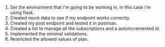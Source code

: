  
 1. Set the environment that i'm going to be working in, in this case 
 i'm using flask.
 2. Created mock data to see if my endpoint works correctly.
 3. Created my post endpoint and tested it in postman.
 4. Created a list to manage all the subscriptions and a autoincremented id.
 5. Implemented the minimal validations.
 6. Restricted the allowed values of plan.
